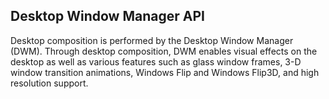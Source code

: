 ## Desktop Window Manager API

Desktop composition is performed by the Desktop Window Manager (DWM). Through desktop composition, DWM enables visual effects on the desktop as well as various features such as glass window frames, 3-D window transition animations, Windows Flip and Windows Flip3D, and high resolution support.

